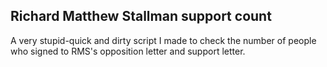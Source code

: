 Richard Matthew Stallman support count
--------------------------------------
A very stupid-quick and dirty script I made to check the number of people who signed to RMS's opposition letter and support letter.
